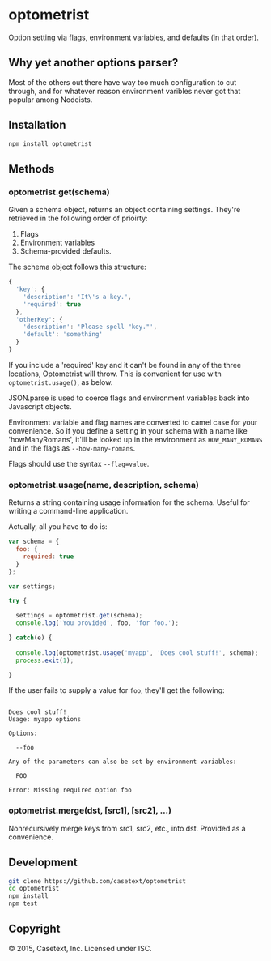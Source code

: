 optometrist
===========

Option setting via flags, environment variables, and defaults (in that order).

## Why yet another options parser?

Most of the others out there have way too much configuration to cut through,
and for whatever reason environment varibles never got that popular among Nodeists.

## Installation

```bash
npm install optometrist
```

## Methods

### optometrist.get(schema)

Given a schema object, returns an object containing settings.
They're retrieved in the following order of prioirty:

1. Flags
2. Environment variables
3. Schema-provided defaults.

The schema object follows this structure:
```javascript
{
  'key': {
    'description': 'It\'s a key.',
    'required': true
  },
  'otherKey': {
    'description': 'Please spell "key."',
    'default': 'something'
  }
}
```

If you include a 'required' key and it can't be found in any of the three locations,
Optometrist will throw. This is convenient for use with ```optometrist.usage()```, as below.

JSON.parse is used to coerce flags and environment variables back into Javascript objects.

Environment variable and flag names are converted to camel case for your convenience.
So if you define a setting in your schema with a name like 'howManyRomans', it'lll be
looked up in the environment as ```HOW_MANY_ROMANS``` and in the flags as ```--how-many-romans```.

Flags should use the syntax ```--flag=value```.

### optometrist.usage(name, description, schema)

Returns a string containing usage information for the schema. Useful for writing
a command-line application.

Actually, all you have to do is:

```javascript
var schema = {
  foo: {
    required: true
  }
};

var settings;

try {

  settings = optometrist.get(schema);
  console.log('You provided', foo, 'for foo.');

} catch(e) {
  
  console.log(optometrist.usage('myapp', 'Does cool stuff!', schema);
  process.exit(1);

}
```

If the user fails to supply a value for ```foo```, they'll get the following:

```

Does cool stuff!
Usage: myapp options

Options:

  --foo

Any of the parameters can also be set by environment variables:

  FOO

Error: Missing required option foo
```

### optometrist.merge(dst, [src1], [src2], ...)

Nonrecursively merge keys from src1, src2, etc., into dst.
Provided as a convenience.

## Development

```bash
git clone https://github.com/casetext/optometrist
cd optometrist
npm install
npm test
```

## Copyright

© 2015, Casetext, Inc. Licensed under ISC.
